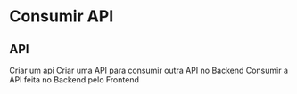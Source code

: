 # Consumir API

## API

Criar um api
    Criar uma API para consumir outra API no Backend
    Consumir a API feita no Backend pelo Frontend
